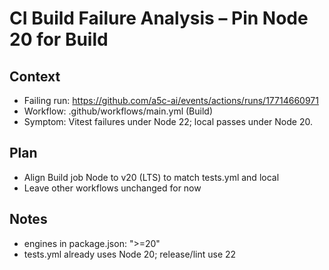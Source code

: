 # CI Build Failure Analysis – Pin Node 20 for Build

## Context

- Failing run: https://github.com/a5c-ai/events/actions/runs/17714660971
- Workflow: .github/workflows/main.yml (Build)
- Symptom: Vitest failures under Node 22; local passes under Node 20.

## Plan

- Align Build job Node to v20 (LTS) to match tests.yml and local
- Leave other workflows unchanged for now

## Notes

- engines in package.json: ">=20"
- tests.yml already uses Node 20; release/lint use 22
